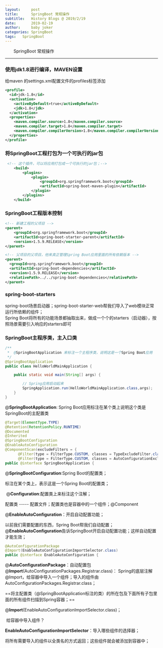 ```yaml
---
layout:     post
title:      SpringBoot 常规操作
subtitle:   History Blogs @ 2019/2/19
date:       2019-02-19
author:     baby joker
categories:	SpringBoot
tags:	SpringBoot
---
```

　　SpringBoot 常规操作




---
### 使用jdk1.8进行编译，MAVEN设置
给maven 的settings.xml配置文件的profiles标签添加

```xml
<profile>
  <id>jdk-1.8</id>
  <activation>
    <activeByDefault>true</activeByDefault>
    <jdk>1.8</jdk>
  </activation>
  <properties>
    <maven.compiler.source>1.8</maven.compiler.source>
    <maven.compiler.target>1.8</maven.compiler.target>
    <maven.compiler.compilerVersion>1.8</maven.compiler.compilerVersion>
  </properties>
</profile>
```
### 将SpringBoot工程打包为一个可执行的jar包

```xml
 <!-- 这个插件，可以将应用打包成一个可执行的jar包；-->
    <build>
        <plugins>
            <plugin>
                <groupId>org.springframework.boot</groupId>
                <artifactId>spring-boot-maven-plugin</artifactId>
            </plugin>
        </plugins>
    </build>
```
### SpringBoot工程版本控制

```xml
<!-- 新建工程的父项目 -->
<parent>
    <groupId>org.springframework.boot</groupId>
    <artifactId>spring-boot-starter-parent</artifactId>
    <version>1.5.9.RELEASE</version>
</parent>

<!-- 父项目的父项目，他来真正管理Spring Boot应用里面的所有依赖版本 -->
<parent>
  <groupId>org.springframework.boot</groupId>
  <artifactId>spring-boot-dependencies</artifactId>
  <version>1.5.9.RELEASE</version>
  <relativePath>../../spring-boot-dependencies</relativePath>
</parent>
```
### spring-boot-starters
spring-boot场景启动器；spring-boot-starter-web帮我们导入了web模块正常运行所依赖的组件；  
Spring Boot将所有的功能场景都抽取出来，做成一个个的starters（启动器），按照场景需要引入响应的starters即可

### SpringBoot主程序类，主入口类

```java
/**
 *  @SpringBootApplication 来标注一个主程序类，说明这是一个Spring Boot应用
 */
@SpringBootApplication
public class HelloWorldMainApplication {

    public static void main(String[] args) {

        // Spring应用启动起来
        SpringApplication.run(HelloWorldMainApplication.class,args);
    }
}

```
@**SpringBootApplication**:    Spring Boot应用标注在某个类上说明这个类是SpringBoot的主配置类

```java
@Target(ElementType.TYPE)
@Retention(RetentionPolicy.RUNTIME)
@Documented
@Inherited
@SpringBootConfiguration
@EnableAutoConfiguration
@ComponentScan(excludeFilters = {
      @Filter(type = FilterType.CUSTOM, classes = TypeExcludeFilter.class),
      @Filter(type = FilterType.CUSTOM, classes = AutoConfigurationExcludeFilter.class) })
public @interface SpringBootApplication {
```
@**SpringBootConfiguration**:Spring Boot的配置类；

  标注在某个类上，表示这是一个Spring Boot的配置类；

​		@**Configuration**:配置类上来标注这个注解；

  配置类 -----  配置文件；配置类也是容器中的一个组件；@Component



@**EnableAutoConfiguration**：开启自动配置功能；

  以前我们需要配置的东西，Spring Boot帮我们自动配置；@**EnableAutoConfiguration**告诉SpringBoot开启自动配置功能；这样自动配置才能生效；

```java
@AutoConfigurationPackage
@Import(EnableAutoConfigurationImportSelector.class)
public @interface EnableAutoConfiguration {
```
   @**AutoConfigurationPackage**：自动配置包
   @**Import**(AutoConfigurationPackages.Registrar.class)：
Spring的底层注解@Import，给容器中导入一个组件；导入的组件由AutoConfigurationPackages.Registrar.class；

==将主配置类（@SpringBootApplication标注的类）的所在包及下面所有子包里面的所有组件扫描到Spring容器；==

​	@**Import**(EnableAutoConfigurationImportSelector.class)；

​		给容器中导入组件？

​		**EnableAutoConfigurationImportSelector**：导入哪些组件的选择器；

​		将所有需要导入的组件以全类名的方式返回；这些组件就会被添加到容器中；


